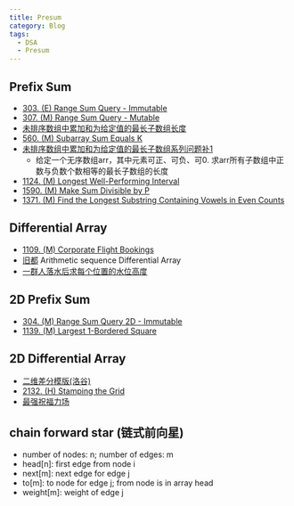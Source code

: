 ```yaml
---
title: Presum
category: Blog
tags:
  - DSA
  - Presum
---
```


## Prefix Sum
- [303. (E) Range Sum Query - Immutable](https://leetcode.com/problems/range-sum-query-immutable/description/)
- [307. (M) Range Sum Query - Mutable](https://leetcode.com/problems/range-sum-query-mutable/description/)
- [未排序数组中累加和为给定值的最长子数组长度](https://www.nowcoder.com/practice/36fb0fd3c656480c92b569258a1223d5)
- [560. (M) Subarray Sum Equals K](https://leetcode.com/problems/subarray-sum-equals-k/description/)
- [未排序数组中累加和为给定值的最长子数组系列问题补1 ](https://www.nowcoder.com/practice/545544c060804eceaed0bb84fcd992fb)
  - 给定一个无序数组arr，其中元素可正、可负、可0. 求arr所有子数组中正数与负数个数相等的最长子数组的长度
- [1124. (M) Longest Well-Performing Interval](https://leetcode.com/problems/longest-well-performing-interval/description/)
- [1590. (M) Make Sum Divisible by P](https://leetcode.com/problems/make-sum-divisible-by-p/description/)
- [1371. (M) Find the Longest Substring Containing Vowels in Even Counts](https://leetcode.com/problems/find-the-longest-substring-containing-vowels-in-even-counts/description/)

## Differential Array
- [1109. (M) Corporate Flight Bookings](https://leetcode.com/problems/corporate-flight-bookings/description/)
- [旧都](https://www.luogu.com.cn/problem/P4231) Arithmetic sequence Differential Array
- [一群人落水后求每个位置的水位高度](https://www.luogu.com.cn/problem/P5026)

## 2D Prefix Sum
- [304. (M) Range Sum Query 2D - Immutable](https://leetcode.com/problems/range-sum-query-2d-immutable/description/)
- [1139. (M) Largest 1-Bordered Square](https://leetcode.com/problems/largest-1-bordered-square/description/)

## 2D Differential Array
- [二维差分模版(洛谷)](https://www.luogu.com.cn/problem/P3397)
- [2132. (H) Stamping the Grid](https://leetcode.com/problems/stamping-the-grid/description/)
- [最强祝福力场](https://leetcode.cn/problems/xepqZ5/)

## chain forward star (链式前向星)

- number of nodes: n; number of edges: m
- head[n]: first edge from node i
- next[m]: next edge for edge j
- to[m]: to node for edge j; from node is in array head
- weight[m]: weight of edge j

  



